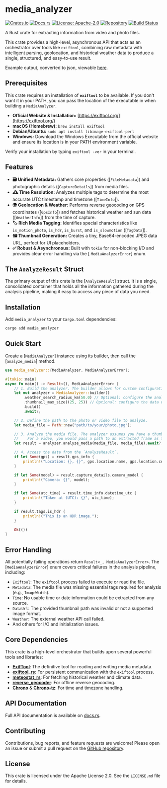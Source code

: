 # media_analyzer

[![Crates.io](https://img.shields.io/crates/v/media_analyzer.svg)](https://crates.io/crates/media_analyzer)
[![Docs.rs](https://docs.rs/media_analyzer/badge.svg)](https://docs.rs/media_analyzer)
[![License: Apache-2.0](https://img.shields.io/badge/license-Apache--2.0-blue.svg)](LICENSE.md)
[![Repository](https://img.shields.io/badge/GitHub-Repo-blue)](https://github.com/RuurdBijlsma/media_analyzer_rs)
[![Build Status](https://github.com/RuurdBijlsma/media_analyzer_rs/actions/workflows/ci.yml/badge.svg)](https://github.com/RuurdBijlsma/media_analyzer_rs/actions/workflows/ci.yml)

A Rust crate for extracting information from video and photo files.

This crate provides a high-level, asynchronous API that acts as an orchestrator over tools like `exiftool`, combining
raw metadata with intelligent parsing, geolocation, and historical weather data to produce a single, structured, and
easy-to-use result.

Example output, converted to json,
viewable [here](https://github.com/RuurdBijlsma/media_analyzer_rs/blob/main/.github/example_output/example_output.json).

## Prerequisites

This crate requires an installation of **`exiftool`** to be available. If you don't want it in your PATH, you can pass
the location of the executable in when building a `MediaAnalyzer`.

* **Official Website & Installation:** [https://exiftool.org/](https://exiftool.org/)
* **macOS (Homebrew):** `brew install exiftool`
* **Debian/Ubuntu:** `sudo apt install libimage-exiftool-perl`
* **Windows:** Download the Windows Executable from the official website and ensure its location is in your PATH
  environment variable.

Verify your installation by typing `exiftool -ver` in your terminal.

## Features

* **🗃️ Unified Metadata:** Gathers core properties ([`FileMetadata`]) and photographic details ([`CaptureDetails`]) from
  media files.
* **🕰️ Time Resolution:** Analyzes multiple tags to determine the most accurate UTC timestamp and
  timezone ([`TimeInfo`]).
* **🌍 Geolocation & Weather:** Performs reverse geocoding on GPS coordinates ([`GpsInfo`]) and fetches historical
  weather and sun data ([`WeatherInfo`]) from the time of capture.
* **🏷️ Rich Media Tagging:** Identifies special characteristics like `is_motion_photo`, `is_hdr`, `is_burst`, and
  `is_slowmotion` ([`TagData`]).
* **🖼️ Thumbnail Generation:** Creates a tiny, Base64-encoded JPEG data URL, perfect for UI placeholders.
* **✅ Robust & Asynchronous:** Built with `tokio` for non-blocking I/O and provides clear error handling via the [
  `MediaAnalyzerError`] enum.

## The `AnalyzeResult` Struct

The primary output of this crate is the [`AnalyzeResult`] struct. It is a single, consolidated container that holds all
the information gathered during the analysis pipeline, making it easy to access any piece of data you need.

## Installation

Add `media_analyzer` to your `Cargo.toml` dependencies:

```bash
cargo add media_analyzer
```

## Quick Start

Create a [`MediaAnalyzer`] instance using its builder, then call the [`analyze_media`] method.

```rust
use media_analyzer::{MediaAnalyzer, MediaAnalyzerError};

#[tokio::main]
async fn main() -> Result<(), MediaAnalyzerError> {
    // 1. Build the analyzer. The builder allows for custom configuration.
    let mut analyzer = MediaAnalyzer::builder()
        .weather_search_radius_km(50.0) // Optional: configure the analyzer
        .thumbnail_max_size((25, 25)) // Optional: configure the data url size
        .build()
        .await?;

    // 2. Define the path to the photo or video file to analyze.
    let media_file = Path::new("path/to/your/photo.jpg");

    // 3. Analyze the media file. The analyzer assumes you have a thumbnail. For a photo, the file itself can serve as the thumbnail.
    //    For a video, you would pass a path to an extracted frame as the second argument.
    let result = analyzer.analyze_media(media_file, media_file).await?;

    // 4. Access the data from the `AnalyzeResult`.
    if let Some(gps) = result.gps_info {
        println!("Location: {}, {}", gps.location.name, gps.location.country_code);
    }

    if let Some(model) = result.capture_details.camera_model {
        println!("Camera: {}", model);
    }

    if let Some(utc_time) = result.time_info.datetime_utc {
        println!("Taken at (UTC): {}", utc_time);
    }

    if result.tags.is_hdr {
        println!("This is an HDR image.");
    }

    Ok(())
}
```

## Error Handling

All potentially failing operations return `Result<_, MediaAnalyzerError>`. The [`MediaAnalyzerError`] enum covers
critical failures in the analysis pipeline, including:

* `Exiftool`: The `exiftool` process failed to execute or read the file.
* `Metadata`: The media file was missing essential tags required for analysis (e.g., `ImageWidth`).
* `Time`: No usable time or date information could be extracted from any source.
* `DataUrl`: The provided thumbnail path was invalid or not a supported image format.
* `Weather`: The external weather API call failed.
* And others for I/O and initialization issues.

## Core Dependencies

This crate is a high-level orchestrator that builds upon several powerful tools and libraries:

* **[ExifTool](https://exiftool.org/)**: The definitive tool for reading and writing media metadata.
* **[exiftool_rs](https://crates.io/crates/exiftool)**: For persistent communication with the `exiftool` process.
* **[meteostat_rs](https://crates.io/crates/meteostat)**: For fetching historical weather and climate data.
* **[reverse_geocoder](https://crates.io/crates/reverse_geocoder)**: For offline reverse geocoding.
* **[Chrono](https://crates.io/crates/chrono)** & **[Chrono-tz](https://crates.io/crates/chrono-tz)**: For time and
  timezone handling.

## API Documentation

Full API documentation is available on [docs.rs](https://docs.rs/media_analyzer).

## Contributing

Contributions, bug reports, and feature requests are welcome! Please open an issue or submit a pull request on
the [GitHub repository](https://github.com/RuurdBijlsma/media_analyzer_rs).

## License

This crate is licensed under the Apache License 2.0. See the `LICENSE.md` file for details.